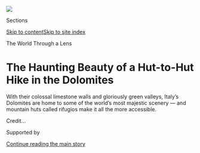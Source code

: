 <div id="app">

<div>

<div>

<div>

</div>

<div data-aria-hidden="false">

<div id="site-content" data-role="main">

<div>

<div class="css-1aor85t" style="opacity:0.000000001;z-index:-1;visibility:hidden">

<div class="css-1hqnpie">

<div class="css-epjblv">

<span class="css-17xtcya">[Travel](/section/travel)</span><span class="css-x15j1o">|</span><span class="css-fwqvlz">The
Haunting Beauty of a Hut-to-Hut Hike in the
Dolomites</span>

</div>

<div class="css-k008qs">

<div class="css-1iwv8en">

<span class="css-18z7m18"></span>

<div>

</div>

</div>

<span class="css-1n6z4y">https://nyti.ms/380zlM3</span>

<div class="css-1705lsu">

<div class="css-4xjgmj">

<div class="css-4skfbu" data-role="toolbar" data-aria-label="Social Media Share buttons, Save button, and Comments Panel with current comment count" data-testid="share-tools">

  - 
  - 
  - 
  - 
    
    <div class="css-6n7j50">
    
    </div>

  - 
  - 

</div>

</div>

</div>

</div>

</div>

</div>

<div class="css-11qgg8s">

</div>

<div id="fullBleedHeaderContent">

<div class="css-1mre5cn">

![](https://static01.graylady3jvrrxbe.onion/images/2020/06/24/travel/24travel-dolomites-4/merlin_173732964_ba1a1544-78b1-4fec-aae0-19d0a448407a-articleLarge.jpg?quality=75&auto=webp&disable=upscale)

</div>

<div class="css-hy7cq4">

<div class="css-6cn7ki">

<div class="NYTAppHideMasthead css-1bcu9v6 e1suatyy0">

<div class="section css-1o1qe8k e1suatyy2">

<div class="css-cu5p7t er09x8g0">

<div class="css-6n7j50">

</div>

<span class="css-1dv1kvn">Sections</span>

[Skip to content](#site-content)[Skip to site index](#site-index)

</div>

<div class="css-10698na e1huz5gh0">

</div>

</div>

</div>

The World Through a Lens

<div class="css-1sojcmr ehdk2mb0">

# The Haunting Beauty of a Hut-to-Hut Hike in the Dolomites

</div>

With their colossal limestone walls and gloriously green valleys,
Italy’s Dolomites are home to some of the world’s most majestic
scenery — and mountain huts called rifugios make it all the more
accessible.

</div>

</div>

<div class="css-nwzfg5 e1gnum310">

<span class="css-1f9pvn2 travel"></span><span class="css-cnj6d5 e1z0qqy90" itemprop="copyrightHolder"><span class="css-1ly73wi e1tej78p0">Credit...</span><span><span></span></span></span>

</div>

<div id="sponsor-wrapper" class="css-1hyfx7x">

<div id="sponsor-slug" class="css-19vbshk">

Supported by

</div>

[Continue reading the main
story](#after-sponsor)

<div id="sponsor" class="ad sponsor-wrapper" style="text-align:center;height:100%;display:block">

</div>

<div id="after-sponsor">

</div>

</div>

<div class="css-1wx1auc e1gnum311">

<div class="css-18e8msd">

<div class="css-vp77d3 epjyd6m0">

<div class="css-1baulvz">

Photographs and Text by
<span class="css-1baulvz last-byline" itemprop="name">Mónica R.
Goya</span>

</div>

</div>

  - 
    
    <div class="css-ld3wwf e16638kd2">
    
    June 24,
    2020
    
    </div>

  - 
    
    <div class="css-4xjgmj">
    
    <div class="css-d8bdto" data-role="toolbar" data-aria-label="Social Media Share buttons, Save button, and Comments Panel with current comment count" data-testid="share-tools">
    
      - 
      - 
      - 
      - 
        
        <div class="css-6n7j50">
        
        </div>
    
      - 
      - 
    
    </div>
    
    </div>

</div>

</div>

</div>

<div class="section meteredContent css-1r7ky0e" name="articleBody" itemprop="articleBody">

<div class="css-1fanzo5 StoryBodyCompanionColumn">

<div class="css-53u6y8">

*With travel restrictions in place worldwide, we’ve launched a new
series,* [*The World Through a
Lens*](https://www.nytimes3xbfgragh.onion/column/the-world-through-a-lens)*,
in which photojournalists help transport you, virtually, to some of our
planet’s most beautiful and intriguing places. This week, Mónica R. Goya
shares a series of photographs taken on an extended hike through the
Dolomites.*

-----

Last August, long before the coronavirus pandemic [descended across
Italy](https://www.nytimes3xbfgragh.onion/2020/03/21/world/europe/italy-coronavirus-center-lessons.html),
I set off on a hike following the [Alta
Via 1](https://www.alpineexploratory.com/walking-guides/alta-via-1.html),
a long-distance footpath that traverses the Dolomites from north to
south.

</div>

</div>

<div class="css-1fanzo5 StoryBodyCompanionColumn">

<div class="css-53u6y8">

A monumental mountain range in northeastern Italy, [the
Dolomites](https://www.nytimes3xbfgragh.onion/2018/08/30/travel/what-to-do-in-the-dolomites.html)
— a World Heritage Site since 2009 — are home to some of the world’s
most majestic scenery: colossal vertical limestone walls, gloriously
green valleys. There are several Alta Via routes, but the AV1, with
fewer exposed sections, is ideal for less experienced hikers.

</div>

</div>

<div class="css-79elbk" data-testid="photoviewer-wrapper">

<div class="css-z3e15g" data-testid="photoviewer-wrapper-hidden">

</div>

<div class="css-1a48zt4 ehw59r15" data-testid="photoviewer-children">

![<span class="css-16f3y1r e13ogyst0" data-aria-hidden="true">Cattle
graze in a high
pasture.</span>](https://static01.graylady3jvrrxbe.onion/images/2020/06/24/travel/24travel-dolomites-18/24travel-dolomites-18-articleLarge.jpg?quality=75&auto=webp&disable=upscale)

</div>

</div>

<div class="css-79elbk" data-testid="photoviewer-wrapper">

<div class="css-z3e15g" data-testid="photoviewer-wrapper-hidden">

</div>

<div class="css-1a48zt4 ehw59r15" data-testid="photoviewer-children">

<div class="css-1xdhyk6 erfvjey0">

<span class="css-1ly73wi e1tej78p0">Image</span>

<div class="css-zjzyr8">

<div data-testid="lazyimage-container" style="height:257.77777777777777px">

</div>

</div>

</div>

<span class="css-16f3y1r e13ogyst0" data-aria-hidden="true">The
Dolomites are also known as the Pale Mountains because of their unique
colors.</span>

</div>

</div>

<div class="css-1fanzo5 StoryBodyCompanionColumn">

<div class="css-53u6y8">

The trail runs south from Lago di Braies, a chilly Alpine lake in South
Tyrol, to Belluno, a town in Italy’s Veneto region. The first few miles
include both a ferocious ascent up a slope covered in scree and broad
views of a vast plateau — a fitting preview of the striking contrasts to
come.

</div>

</div>

<div class="css-a7yk8a e73j0it0">

<div class="css-1xdhyk6 erfvjey0">

<span class="css-1ly73wi e1tej78p0">Image</span>

<div class="css-zjzyr8">

<div data-testid="lazyimage-container" style="height:580px">

</div>

</div>

</div>

<span class="css-16f3y1r e13ogyst0" data-aria-hidden="true">Daisy, a
farm dog, followed us along one of the sections of the trail.</span>

<div class="css-1xdhyk6 erfvjey0">

<span class="css-1ly73wi e1tej78p0">Image</span>

<div class="css-zjzyr8">

<div data-testid="lazyimage-container" style="height:580px">

</div>

</div>

</div>

<span class="css-16f3y1r e13ogyst0" data-aria-hidden="true">Religious
markers are a common sight along the trail.</span>

</div>

<div class="css-1fanzo5 StoryBodyCompanionColumn">

<div class="css-53u6y8">

The trail’s northern terminus lies less than 20 miles from the Austrian
border, and many villages in its vicinity have both an Italian and an
Austrian name — a reminder of the [region’s linguistic
peculiarities](https://www.nytimes3xbfgragh.onion/2014/03/25/world/europe/italys-historic-multicultural-compromise.html).
(In addition to speaking Italian and German, many residents of the
Dolomites also speak a language called
[Ladin](https://www.altabadia.org/en/italian-alps-dolomites/about-alta-badia/the-ladin-language-and-culture.html).)

</div>

</div>

<div class="css-1fanzo5 StoryBodyCompanionColumn">

<div class="css-53u6y8">

Over the course of my nine-day hike, the trail — mostly well marked —
snaked its way up jagged bare peaks in picturesque formations:
pinnacles, spires, towers. It also wound through lush Alpine grazing
lands and valley floors carpeted with pine and fir trees. Largely
because of the beauty of the pale dolomitic limestone, panoramic vistas
were a
constant.

</div>

</div>

<div class="css-79elbk" data-testid="photoviewer-wrapper">

<div class="css-z3e15g" data-testid="photoviewer-wrapper-hidden">

</div>

<div class="css-1a48zt4 ehw59r15" data-testid="photoviewer-children">

<div class="css-1xdhyk6 erfvjey0">

<span class="css-1ly73wi e1tej78p0">Image</span>

<div class="css-zjzyr8">

<div data-testid="lazyimage-container" style="height:257.77777777777777px">

</div>

</div>

</div>

<span class="css-16f3y1r e13ogyst0" data-aria-hidden="true">The trail
near Cima Ambrizzola.</span>

</div>

</div>

<div class="css-1fanzo5 StoryBodyCompanionColumn">

<div class="css-53u6y8">

Idyllic mountain huts, called rifugios, are spaced at day-hike intervals
along the trail; there are about 30 altogether. (The 75-mile trek
typically takes about 10 days to complete.) The trail reaches a maximum
elevation of over 9,000 feet and includes a total elevation gain of more
than 20,000 feet — which means that arriving early at the rifugios and
catching up on rest often feels more like a necessity than a
luxury.

</div>

</div>

<div class="css-79elbk" data-testid="photoviewer-wrapper">

<div class="css-z3e15g" data-testid="photoviewer-wrapper-hidden">

</div>

<div class="css-1a48zt4 ehw59r15" data-testid="photoviewer-children">

<div class="css-1xdhyk6 erfvjey0">

<span class="css-1ly73wi e1tej78p0">Image</span>

<div class="css-zjzyr8">

<div data-testid="lazyimage-container" style="height:257.77777777777777px">

</div>

</div>

</div>

<span class="css-16f3y1r e13ogyst0" data-aria-hidden="true">An early
morning outside Rifugio
Coldai.</span>

</div>

</div>

<div class="css-79elbk" data-testid="photoviewer-wrapper">

<div class="css-z3e15g" data-testid="photoviewer-wrapper-hidden">

</div>

<div class="css-1a48zt4 ehw59r15" data-testid="photoviewer-children">

<div class="css-1xdhyk6 erfvjey0">

<span class="css-1ly73wi e1tej78p0">Image</span>

<div class="css-zjzyr8">

<div data-testid="lazyimage-container" style="height:257.77777777777777px">

</div>

</div>

</div>

<span class="css-16f3y1r e13ogyst0" data-aria-hidden="true">A deck at
Rifugio Lagazuoi offers panoramic views over some of the most famous
mountains in the Dolomites, including Pelmo and Civetta.</span>

</div>

</div>

<div class="css-1fanzo5 StoryBodyCompanionColumn">

<div class="css-53u6y8">

Once, while traversing a stretch of trail on my way to a stunning rock
formation called the [Cinque
Torri](https://www.lonelyplanet.com/italy/cinque-torri), I found myself
enraptured by the lofty views of [Lago di
Lagazuoi](https://goo.gl/maps/CXjADMPCPTcKYEKM8), a small mountain lake.
But my wonderment didn’t last long: Soon after I sat down, apple in
hand, the skies went dark with storm
clouds.

</div>

</div>

<div class="css-79elbk" data-testid="photoviewer-wrapper">

<div class="css-z3e15g" data-testid="photoviewer-wrapper-hidden">

</div>

<div class="css-1a48zt4 ehw59r15" data-testid="photoviewer-children">

<div class="css-1xdhyk6 erfvjey0">

<span class="css-1ly73wi e1tej78p0">Image</span>

<div class="css-zjzyr8">

<div data-testid="lazyimage-container" style="height:257.77777777777777px">

</div>

</div>

</div>

<span class="css-16f3y1r e13ogyst0" data-aria-hidden="true">Lago di
Lagazuoi is surrounded by the imposing walls of the Cima del Lago, the
Cima Scotoni and Fànis.</span>

</div>

</div>

<div class="css-1fanzo5 StoryBodyCompanionColumn">

<div class="css-53u6y8">

[Rifugio Lagazuoi](https://www.rifugiolagazuoi.com/index_en.php), my
destination for the night, was visible in the distance and appeared
close at hand — less than two miles away as the crow flies. But, finding
it separated from me by a very steep descent on switchback paths, plus
one last backbreaking ascent, I panicked slightly, realizing there was
no way to reach shelter before the storm would break. I pulled out my
rain gear and soldiered on.

</div>

</div>

<div class="css-a7yk8a e73j0it0">

<div class="css-1xdhyk6 erfvjey0">

<span class="css-1ly73wi e1tej78p0">Image</span>

<div class="css-zjzyr8">

<div data-testid="lazyimage-container" style="height:580px">

</div>

</div>

</div>

<span class="css-16f3y1r e13ogyst0" data-aria-hidden="true">A steep
descent.</span>

<div class="css-1xdhyk6 erfvjey0">

<span class="css-1ly73wi e1tej78p0">Image</span>

<div class="css-zjzyr8">

<div data-testid="lazyimage-container" style="height:580px">

</div>

</div>

</div>

<span class="css-16f3y1r e13ogyst0" data-aria-hidden="true">A flock of
sheep grazing in the high pastures near Forcella Ambrizzola.</span>

</div>

<div class="css-1fanzo5 StoryBodyCompanionColumn">

<div class="css-53u6y8">

This mountainous heart of Europe, its trails now evoking sublime
grandeur, was once the scene of one of the most [treacherous battles of
World War
I](https://www.smithsonianmag.com/history/most-treacherous-battle-world-war-i-italian-mountains-180959076/)
— which is now commemorated at the [Open Air Museum of Mount
Lagazuoi](https://lagazuoi.it/EN/Discover-History-page4-The-Open-Air-Museum-of-Mt-Lagazuoi).
Andrea, a re-enactor dressed in a historical Tyrolean Rifle Regiment
uniform, led us on a guided tour through various trenches and tunnels,
describing how the Italian and Austro-Hungarian armies had turned the
mountain into a
fortress.

</div>

</div>

<div class="css-79elbk" data-testid="photoviewer-wrapper">

<div class="css-z3e15g" data-testid="photoviewer-wrapper-hidden">

</div>

<div class="css-1a48zt4 ehw59r15" data-testid="photoviewer-children">

<div class="css-1xdhyk6 erfvjey0">

<span class="css-1ly73wi e1tej78p0">Image</span>

<div class="css-zjzyr8">

<div data-testid="lazyimage-container" style="height:257.77777777777777px">

</div>

</div>

</div>

<span class="css-16f3y1r e13ogyst0" data-aria-hidden="true">Wartime
tunnels are preserved at the Open Air Museum of Mount Lagazuoi.</span>

</div>

</div>

<div class="css-1fanzo5 StoryBodyCompanionColumn">

<div class="css-53u6y8">

Down in [Rifugio Città di
Fiume](http://www.rifugiocittadifiume.it/?lang=en), and back at
tree-line level, after leaving behind the picture-perfect Alpine meadows
of Cinque Torri, with its scattered sheep, cattle and marmots, the air
was heavy with the refreshing scent of pine trees. There, gazing at the
dramatic peak of Monte Civetta, I first experienced what a local hiker
called “enrosadira,” an exquisite glow that happens at sunrise and
sunset, when the dolomitic limestone is bathed in gorgeous peachy-pink
hues.

</div>

</div>

<div class="css-79elbk" data-testid="photoviewer-wrapper">

<div class="css-z3e15g" data-testid="photoviewer-wrapper-hidden">

</div>

<div class="css-1a48zt4 ehw59r15" data-testid="photoviewer-children">

<div class="css-1xdhyk6 erfvjey0">

<span class="css-1ly73wi e1tej78p0">Image</span>

<div class="css-zjzyr8">

<div data-testid="lazyimage-container" style="height:257.77777777777777px">

</div>

</div>

</div>

<span class="css-16f3y1r e13ogyst0" data-aria-hidden="true">Mount
Civetta at sunrise, as seen from Rifugio Città di Fiume.</span>

</div>

</div>

<div class="css-1fanzo5 StoryBodyCompanionColumn">

<div class="css-53u6y8">

Rifugios come in all shapes and forms, from spartan rustic buildings
with cracking wooden floors to charming Alpine mountain lodges. But
there are common threads among them — calorie-dense dinners (and
breakfasts), affable service, the chance to experience camaraderie with
fellow backpackers from around the world. Facilities are basic, but most
of them have a drying room and a coin-operated hot shower — which runs
for two or three minutes, to prevent waste. And, yes, there’s Wi-Fi.

</div>

</div>

<div class="css-1fanzo5 StoryBodyCompanionColumn">

<div class="css-53u6y8">

The rifugios are normally open from June to September — and they remain
open this year, in spite of the coronavirus. But, since some are now
operating at reduced capacity, advanced booking is mandatory. New
regulations also require visitors to bring their own sleeping bags,
slippers and masks. (In normal circumstances, only a sleeping bag liner
is required, as blankets are provided.) And be prepared to have your
temperature taken before checking in; hut wardens can deny access if
your temperature is too
high.

</div>

</div>

<div class="css-79elbk" data-testid="photoviewer-wrapper">

<div class="css-z3e15g" data-testid="photoviewer-wrapper-hidden">

</div>

<div class="css-1a48zt4 ehw59r15" data-testid="photoviewer-children">

<div class="css-1xdhyk6 erfvjey0">

<span class="css-1ly73wi e1tej78p0">Image</span>

<div class="css-zjzyr8">

<div data-testid="lazyimage-container" style="height:257.77777777777777px">

</div>

</div>

</div>

<span class="css-16f3y1r e13ogyst0" data-aria-hidden="true">An Alpine
meadows near Cinque Torri, with the iconic Croda da Lago mountain chain
visible in the background.</span>

</div>

</div>

<div class="css-1fanzo5 StoryBodyCompanionColumn">

<div class="css-53u6y8">

Nearly 150 years have passed since [Amelia
Edwards](https://www.nytimes3xbfgragh.onion/2019/11/11/travel/Egypt-Nile-cruise-women.html),
an accomplished English journalist, [wrote
about](https://www.google.com/books/edition/Untrodden_Peaks_and_Unfrequented_Valleys/ECFZAAAAcAAJ?hl=en&gbpv=1&dq=amelia%20edwards%20untrodden&pg=PA20&printsec=frontcover)
being haunted by the Dolomites’ “strange outlines and still stranger
colouring.” Much has changed since then — but much has endured, too.

The rhythm of a long-distance trek here — the exhaustion, the
challenging simplicity of the routine — washes away mundane worries.
Visitors are dwarfed by the ever-changing and imposing surroundings.
And, all these years later, the splendor of these unique mountains still
enchants, and haunts, those who take to its paths.

-----

[*Mónica R. Goya*](http://www.monicargoya.com/) *is a London-based
journalist and photographer. You can follow her work on*
[*Instagram*](https://www.instagram.com/monicargoya/)*.*

</div>

</div>

<div>

</div>

<div class="css-1fanzo5 StoryBodyCompanionColumn">

<div class="css-53u6y8">

***Follow New York Times Travel*** *on*
[*Instagram*](https://www.instagram.com/nytimestravel/)*,*
[*Twitter*](https://twitter.com/nytimestravel) *and*
[*Facebook*](https://www.facebookcorewwwi.onion/nytimestravel/)*. And*
[*sign up for our weekly Travel Dispatch
newsletter*](https://www.nytimes3xbfgragh.onion/newsletters/traveldispatch)
*to receive expert tips on traveling smarter and inspiration for your
next vacation.*

</div>

</div>

</div>

<div>

</div>

<div>

</div>

<div>

</div>

<div>

<div id="bottom-wrapper" class="css-1ede5it">

<div id="bottom-slug" class="css-l9onyx">

Advertisement

</div>

[Continue reading the main
story](#after-bottom)

<div id="bottom" class="ad bottom-wrapper" style="text-align:center;height:100%;display:block;min-height:90px">

</div>

<div id="after-bottom">

</div>

</div>

</div>

</div>

</div>

## Site Index

<div>

</div>

## Site Information Navigation

  - [© <span>2020</span> <span>The New York Times
    Company</span>](https://help.nytimes3xbfgragh.onion/hc/en-us/articles/115014792127-Copyright-notice)

<!-- end list -->

  - [NYTCo](https://www.nytco.com/)
  - [Contact
    Us](https://help.nytimes3xbfgragh.onion/hc/en-us/articles/115015385887-Contact-Us)
  - [Work with us](https://www.nytco.com/careers/)
  - [Advertise](https://nytmediakit.com/)
  - [T Brand Studio](http://www.tbrandstudio.com/)
  - [Your Ad
    Choices](https://www.nytimes3xbfgragh.onion/privacy/cookie-policy#how-do-i-manage-trackers)
  - [Privacy](https://www.nytimes3xbfgragh.onion/privacy)
  - [Terms of
    Service](https://help.nytimes3xbfgragh.onion/hc/en-us/articles/115014893428-Terms-of-service)
  - [Terms of
    Sale](https://help.nytimes3xbfgragh.onion/hc/en-us/articles/115014893968-Terms-of-sale)
  - [Site
    Map](https://spiderbites.nytimes3xbfgragh.onion)
  - [Help](https://help.nytimes3xbfgragh.onion/hc/en-us)
  - [Subscriptions](https://www.nytimes3xbfgragh.onion/subscription?campaignId=37WXW)

</div>

</div>

</div>

</div>
